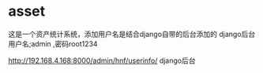 # asset
这是一个资产统计系统，添加用户名是结合django自带的后台添加的
django后台用户名;admin  ,密码root1234

http://192.168.4.168:8000/admin/hnf/userinfo/  django后台



